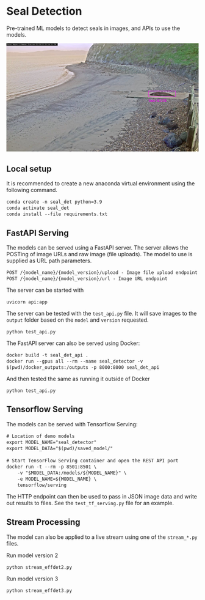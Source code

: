 # Seal Detection

Pre-trained ML models to detect seals in images, and APIs to use the models.

![Seal](example.jpg "Seal")

## Local setup

It is recommended to create a new anaconda virtual environment using the following command.

```shell
conda create -n seal_det python=3.9
conda activate seal_det
conda install --file requirements.txt
```

## FastAPI Serving

The models can be served using a FastAPI server. The server allows the POSTing of image URLs and raw image (file uploads). The model to use is supplied as URL path parameters.

```shell
POST /{model_name}/{model_version}/upload - Image file upload endpoint
POST /{model_name}/{model_version}/url - Image URL endpoint
```

The server can be started with

```shell
uvicorn api:app
```

The server can be tested with the `test_api.py` file. It will save images to the `output` folder based on the `model` and `version` requested.

```shell
python test_api.py
```

The FastAPI server can also be served using Docker:

```shell
docker build -t seal_det_api .
docker run --gpus all --rm --name seal_detector -v $(pwd)/docker_outputs:/outputs -p 8000:8000 seal_det_api
```

And then tested the same as running it outside of Docker

```shell
python test_api.py
```

## Tensorflow Serving

The models can be served with Tensorflow Serving:

```shell
# Location of demo models
export MODEL_NAME="seal_detector"
export MODEL_DATA="$(pwd)/saved_model/"

# Start TensorFlow Serving container and open the REST API port
docker run -t --rm -p 8501:8501 \
    -v "$MODEL_DATA:/models/${MODEL_NAME}" \
    -e MODEL_NAME=${MODEL_NAME} \
    tensorflow/serving
```

The HTTP endpoint can then be used to pass in JSON image data and write out results to files. See the `test_tf_serving.py` file for an example.

## Stream Processing

The model can also be applied to a live stream using one of the `stream_*.py` files.

Run model version 2

```shell
python stream_effdet2.py
```

Run model version 3

```shell
python stream_effdet3.py
```
